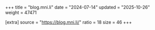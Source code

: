 +++
title = "blog.mni.li"
date = "2024-07-14"
updated = "2025-10-26"
weight = 47471

[extra]
source = "https://blog.mni.li/"
ratio = 18
size = 46
+++
